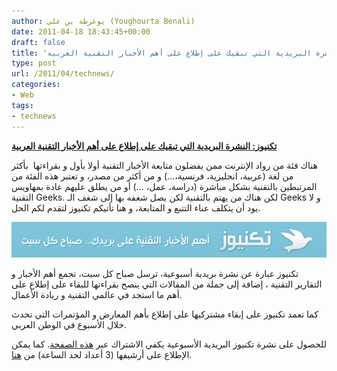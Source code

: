 ```yaml
---
author: يوغرطة بن علي (Youghourta Benali)
date: 2011-04-18 18:43:45+00:00
draft: false
title: 'تكنيوز: النشرة البريدية التي تبقيك على إطلاع على أهم الأخبار التقنية العربية '
type: post
url: /2011/04/technews/
categories:
- Web
tags:
- technews
---
```


[**تكنيوز: النشرة البريدية التي تبقيك على إطلاع على أهم الأخبار التقنية العربية**](https://www.it-scoop.com/2011/04/technews/)


هناك فئة من رواد الإنترنت ممن يفضلون متابعة الأخبار التقنية أولا بأول و بقراءتها  بأكثر من لغة (عربية، انجليزية، فرنسية،...) و من أكثر من مصدر، و تعتبر هذه الفئة من المرتبطين بالتقنية بشكل مباشرة (دراسة، عمل، ...) أو من يطلق عليهم عادة بمهاويس التقنية Geeks. لكن هناك من يهتم بالتقنية لكن يصل شغفه بها إلى شغف الـ Geeks و لا يود أن يتكلف عناء التتبع و المتابعة، و هنا تأتيكم تكنيوز لتقدم لكم الحل.

[![](technews.png)
](https://www.it-scoop.com/2011/04/technews/)

تكنيوز عبارة عن نشرة بريدية أسبوعية، ترسل صباح كل سبت، تجمع أهم الأخبار و التقارير التقنية ، إضافة إلى جملة من المقالات التي ينصح بقراءتها للبقاء على إطلاع على أهم ما استجد في عالمي التقنية و ريادة الأعمال.

كما تعمد تكنيوز على إبقاء مشتركيها على إطلاع بأهم المعارض و المؤتمرات التي تحدث خلال الأسبوع في الوطن العربي.

للحصول على نشرة تكنيوز البريدية الأسبوعية يكفي الاشتراك عبر [هذه الصفحة](http://zajil.me/technews/). كما يمكن الإطلاع على أرشيفها (3 أعداد لحد الساعة) من [هنا](http://zajil.me/technews/archive/).




